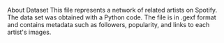 About Dataset
This file represents a network of related artists on Spotify. The data set was obtained with a Python code. The file is in .gexf format and contains metadata such as followers, popularity, and links to each artist's images.

